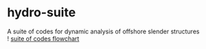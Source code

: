 # hydro-suite
A suite of codes for dynamic analysis of offshore slender structures  
! [suite of codes flowchart](docs/codesuite.png)
